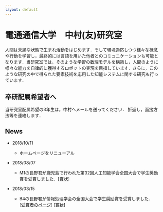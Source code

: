 ```yaml
---
layout: default
---
```


# 電通通信大学　中村(友)研究室
人間は未熟な状態で生まれ活動をはじめます．そして環境適応しつつ様々な概念や行動を学習し，最終的には言語を用いた他者とのコミュニケーションも可能となります．当研究室では，そのような学習の数理モデルを構築し，人間のように様々な能力を自律的に獲得するロボットの実現を目指しています．さらに，このような研究の中で得られた要素技術を応用した知能システムに関する研究も行っています．

## 卒研配属希望者へ
当研究室配属希望の3年生は，中村へメールを送ってください．
折返し，面接方法等を連絡します．

## News
* 2018/10/11
	* ホームページをリニューアル

* 2018/08/07
    * M1の長野君が鹿児島で行われた第32回人工知能学会全国大会で学生奨励賞を受賞しました．[[賞状]](news_imgs/180807.png)

* 2018/03/15
    * B4の長野君が情報処理学会の全国大会で学生奨励賞を受賞しました．[[受賞者のページ]](http://www.ipsj.or.jp/award/taikaigakusei.html) [[賞状]](news_imgs/180315.pdf)
